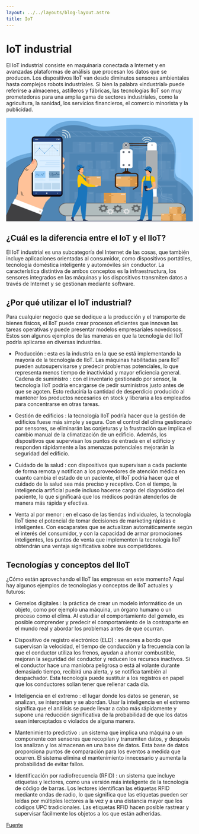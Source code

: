 ```yaml
---
layout: ../../layouts/blog-layout.astro
title: IoT
---
```


# IoT industrial

El IoT industrial consiste en maquinaria conectada a Internet y en avanzadas plataformas de análisis que procesan los datos que se producen. Los dispositivos IIoT van desde diminutos sensores ambientales hasta complejos robots industriales. Si bien la palabra «industrial» puede referirse a almacenes, astilleros y fábricas, las tecnologías IIoT son muy prometedoras para una amplia gama de sectores industriales, como la agricultura, la sanidad, los servicios financieros, el comercio minorista y la publicidad.

![IoT Industrial.](../../assets/iot/industry.png)

## ¿Cuál es la diferencia entre el IoT y el IIoT?

El IoT industrial es una subcategoría del Internet de las cosas, que también incluye aplicaciones orientadas al consumidor, como dispositivos portátiles, tecnología doméstica inteligente y automóviles sin conductor. La característica distintiva de ambos conceptos es la infraestructura, los sensores integrados en las máquinas y los dispositivos transmiten datos a través de Internet y se gestionan mediante software.

## ¿Por qué utilizar el IoT industrial?

Para cualquier negocio que se dedique a la producción y el transporte de bienes físicos, el IIoT puede crear procesos eficientes que innovan las tareas operativas y puede presentar modelos empresariales novedosos. Estos son algunos ejemplos de las maneras en que la tecnología del IIoT podría aplicarse en diversas industrias.

- Producción : esta es la industria en la que se está implementando la mayoría de la tecnología de IIoT. Las máquinas habilitadas para IIoT pueden autosupervisarse y predecir problemas potenciales, lo que representa menos tiempo de inactividad y mayor eficiencia general.
  Cadena de suministro : con el inventario gestionado por sensor, la tecnología IIoT podría encargarse de pedir suministros justo antes de que se agoten. Esto reduciría la cantidad de desperdicio producido al mantener los productos necesarios en stock y liberaría a los empleados para concentrarse en otras tareas.

- Gestión de edificios : la tecnología IIoT podría hacer que la gestión de edificios fuese más simple y segura. Con el control del clima gestionado por sensores, se eliminarán las conjeturas y la frustración que implica el cambio manual de la climatización de un edificio. Además, los dispositivos que supervisan los puntos de entrada en el edificio y responden rápidamente a las amenazas potenciales mejorarán la seguridad del edificio.

- Cuidado de la salud : con dispositivos que supervisan a cada paciente de forma remota y notifican a los proveedores de atención médica en cuanto cambia el estado de un paciente, el IIoT podría hacer que el cuidado de la salud sea más preciso y receptivo. Con el tiempo, la inteligencia artificial puede incluso hacerse cargo del diagnóstico del paciente, lo que significará que los médicos podrán atenderlos de manera más rápida y efectiva.

- Venta al por menor : en el caso de las tiendas individuales, la tecnología IIoT tiene el potencial de tomar decisiones de marketing rápidas e inteligentes. Con escaparates que se actualizan automáticamente según el interés del consumidor, y con la capacidad de armar promociones inteligentes, los puntos de venta que implementen la tecnología IIoT obtendrán una ventaja significativa sobre sus competidores.

## Tecnologías y conceptos del IIoT

¿Cómo están aprovechando el IIoT las empresas en este momento? Aquí hay algunos ejemplos de tecnologías y conceptos de IIoT actuales y futuros:

- Gemelos digitales : la práctica de crear un modelo informático de un objeto, como por ejemplo una máquina, un órgano humano o un proceso como el clima. Al estudiar el comportamiento del gemelo, es posible comprender y predecir el comportamiento de la contraparte en el mundo real y abordar los problemas antes de que ocurran.

- Dispositivo de registro electrónico (ELD) : sensores a bordo que supervisan la velocidad, el tiempo de conducción y la frecuencia con la que el conductor utiliza los frenos, ayudan a ahorrar combustible, mejoran la seguridad del conductor y reducen los recursos inactivos. Si el conductor hace una maniobra peligrosa o está al volante durante demasiado tiempo, recibirá una alerta, y se notifica también al despachador. Esta tecnología puede sustituir a los registros en papel que los conductores solían tener que rellenar cada día.

- Inteligencia en el extremo : el lugar donde los datos se generan, se analizan, se interpretan y se abordan. Usar la inteligencia en el extremo significa que el análisis se puede llevar a cabo más rápidamente y supone una reducción significativa de la probabilidad de que los datos sean interceptados o violados de alguna manera.

- Mantenimiento predictivo : un sistema que implica una máquina o un componente con sensores que recopilan y transmiten datos, y después los analizan y los almacenan en una base de datos. Esta base de datos proporciona puntos de comparación para los eventos a medida que ocurren. El sistema elimina el mantenimiento innecesario y aumenta la probabilidad de evitar fallos.

- Identificación por radiofrecuencia (RFID) : un sistema que incluye etiquetas y lectores, como una versión más inteligente de la tecnología de código de barras. Los lectores identifican las etiquetas RFID mediante ondas de radio, lo que significa que las etiquetas pueden ser leídas por múltiples lectores a la vez y a una distancia mayor que los códigos UPC tradicionales. Las etiquetas RFID hacen posible rastrear y supervisar fácilmente los objetos a los que están adheridas.

[Fuente](https://www.hpe.com/mx/es/what-is/industrial-iot.html)
